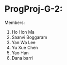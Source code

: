 # ProgProj-G-2:

Members:
1. Ho Hon Ma
2. Saanvi Boggaram
3. Yan Wa Lee
4. Yu Xue Chen
5. Yao Han
6. Dana barri
